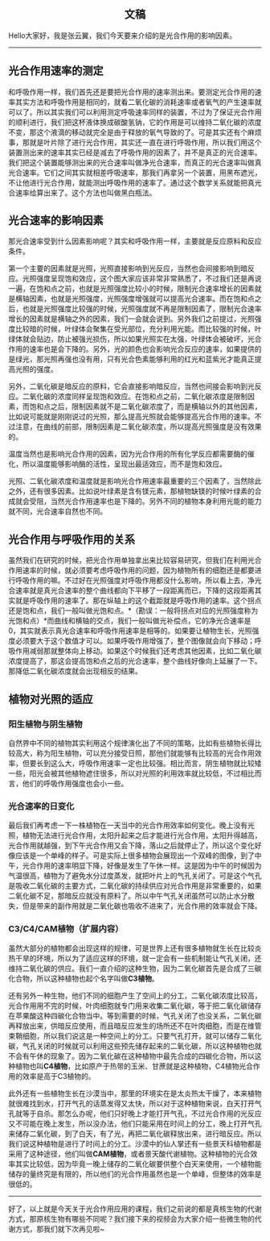 <h2 align = "center">文稿</h2>

Hello大家好，我是张云翼，我们今天要来介绍的是光合作用的影响因素。

----

## 光合作用速率的测定

和呼吸作用一样，我们首先还是要把光合作用的速率测出来。要测定光合作用的速率其实方法和呼吸作用是相同的，就看二氧化碳的消耗速率或者氧气的产生速率就可以了。所以其实我们可以利用测定呼吸速率同样的装置，不过为了保证光合作用的顺利进行，我们把这杯液体换成碳酸氢钠，它的作用是可以维持二氧化碳的浓度不变，那这个液滴的移动就完全是由于释放的氧气导致的了。可是其实还有个麻烦事，那就是叶片除了进行光合作用，其实还一直在进行呼吸作用，所以我们用这个装置测出来的速率其实已经是减去了呼吸作用的因素了，并不是真正的光合速率。我们把这个装置能够测出来的光合速率叫做净光合速率，而真正的光合速率叫做真光合速率。它们之间其实就相差呼吸速率，那我们再拿另一个装置，用黑布遮光，不让他进行光合作用，就能测出呼吸作用的速率了。通过这个数学关系就能把真光合速率给算出来了。这个方法也叫做黑白瓶法。

## 光合速率的影响因素

那光合速率受到什么因素影响呢？其实和呼吸作用一样，主要就是反应原料和反应条件。

第一个主要的因素就是光照，光照直接影响到光反应，当然也会间接影响到暗反应。光照强度呈现饱和效应，这个图大家应该非常非常熟悉了，不过我们还是再说一遍，在饱和点之前，也就是光照强度比较小的时候，限制光合速率增长的因素就是横轴因素，也就是光照强度，光照强度增强就可以提高光合速率。而在饱和点之后，也就是光照强度比较强的时候，光照强度就不再是限制因素了，限制光合速率增长的因素就是横轴之外的因素，我们一会就会说到。另外我们之前提过，光照强度比较暗的时候，叶绿体会聚集在受光部位，充分利用光能。而比较强的时候，叶绿体就会贴边，防止被强光损伤，所以如果光照实在太强，叶绿体会被破坏，光合作用的速率也是会下降的。另外，光的颜色也会影响光合反应的速率，如果提供的是绿光，那光照再强也没有用，只有光合色素能够利用的红光和蓝紫光才能真正提高光照的强度。

另外，二氧化碳是暗反应的原料，它会直接影响暗反应，当然也间接会影响到光反应。二氧化碳的浓度同样呈现饱和效应。在饱和点之前，二氧化碳浓度是限制因素，而饱和点之后，限制因素就不是二氧化碳浓度了，而是横轴以外的其他因素，比如说可能就是刚刚说过的光照，那么提高光照就会能够提高光合作用的速率。不过注意，在曲线的前部，限制因素是二氧化碳浓度，所以提高光照强度是没有效果的。

温度当然也是影响光合作用的因素，因为光合作用的所有化学反应都需要酶的催化，所以温度能够影响酶的活性，呈现出最适效应，而不是饱和效应。

光照、二氧化碳浓度和温度就是影响光合作用速率最重要的三个因素了，当然除此之外，还有很多因素。比如说叶绿素是含有镁元素，那植物缺镁的时候叶绿素的合成就会受阻，当然光合作用速率也是下降的。另外不同的植物本身利用光能的能力就不同，光合速率自然也不同。

## 光合作用与呼吸作用的关系

虽然我们在研究的时候，把光合作用单独拿出来比较容易研究，但我们在利用光合作用速率的时候，就必须要考虑呼吸作用的问题，因为植物所有的细胞还是都要进行呼吸作用的嘛。不过好在光照强度对呼吸作用都没什么影响，所以看上去，净光合速率就是真光合速率的整个曲线都向下平移了一段距离而已，下降的这段距离其实就是呼吸作用的速率了。那在纵轴上的这个截距就是呼吸作用的速率。这个拐点还是饱和点，我们一般叫做光饱和点。*（勘误：一般将拐点对应的光照强度称为光饱和点）*而曲线和横轴的交点，我们一般叫做光补偿点，它的净光合速率是0，其实就表示真光合速率和呼吸作用速率是相等的。如果要让植物生长，光照强度必须要大于这个数值才可以。如果呼吸作用增强了，整个图像就会向下移动；呼吸作用减弱那就整体向上移动。如果这个时候我们还考虑其他因素，比如二氧化碳浓度提高了，那这会提高饱和点之后的光合速率，整个曲线好像向上延展了一下。那降低二氧化碳浓度就会出现相反的结果。



## 植物对光照的适应

### 阳生植物与阴生植物

自然界中不同的植物其实利用这个规律演化出了不同的策略，比如有些植物长得比较高大，称为阳生植物，可以充分接受日照，那他们就能够有比较高的光合作用效率，但要长到这么大，呼吸作用速率一定也比较强。相比而言，阴生植物就比较矮一些，阳光会被其他植物遮住很多，所以对光照的利用效率就比较低，不过相比而言，他们的呼吸作用强度也会小一些。

### 光合速率的日变化

最后我们再考虑一下一株植物在一天当中的光合作用效率如何变化。晚上没有光照，植物无法进行光合作用，太阳升起来之后才能进行光合作用，太阳升得越高，光合作用就越强，到下午光合作用又会下降，落山之后就停止了，所以这个变化好像应该是一个单峰的样子。可是实际上很多植物会展现出一个双峰的图像，到了中午，光合作用的速率明显下降，好像是发生了午休一样。这是因为中午的时候因为气温很高，植物为了避免水分过度蒸发，就把叶片上的气孔关闭了。可是这个气孔是吸收二氧化碳的主要方式，二氧化碳的持续供应对光合作用是非常重要的，如果二氧化碳不足，那暗反应就没有原料了。所以中午气孔关闭虽然可以防止水分散失，但是带来的副作用就是二氧化碳也吸收不进来了，光合作用的效率就会下降。

### C3/C4/CAM植物（扩展内容）

虽然大部分的植物都会出现这样的规律，可是世界上还有很多植物就生长在比较炎热干旱的环境，所以为了适应这样的环境，就一定会有一些机制能让气孔关闭，还维持二氧化碳的供应。我们一直介绍的这种生物，因为二氧化碳首先是合成了三碳化合物，所以这种植物也起个名字叫做**C3植物**。

还有另外一种生物，他们不同的细胞产生了空间上的分工，二氧化碳浓度比较高，光合作用用不完的时候，叶肉细胞就专门用来收集二氧化碳，等于把二氧化碳储存在苹果酸这种四碳化合物当中。等到需要的时候，气孔关闭了也没关系，二氧化碳再释放出来，供暗反应使用，而且暗反应发生的场所还不在叶肉细胞，而是在维管束鞘细胞，所以我们说这是一种空间上的分工。只要气孔打开，就可以储存二氧化碳，气孔关闭的时候就可以利用这些预先储存起来的二氧化碳，所以这种植物也就不会有午休的现象了。因为二氧化碳在这种植物中最先合成的四碳化合物，所以这种植物也叫**C4植物**，比如原产于热带的玉米、甘蔗就是这种植物，C4植物光合作用的效率是高于C3植物的。

此外还有一些植物生长在沙漠当中，那里的环境实在是太炎热太干燥了，本来植物就很难找到水，打开气孔的话蒸发得又太快，所以对于这种植物来说，白天打开气孔就等于自杀。那怎么办呢，他们只好晚上才能打开气孔，不过光合作用的光反应又不可能在晚上发生，所以没办法，他们只能采用在时间上的分工，晚上打开气孔来储存二氧化碳，到了白天，有了光，再把二氧化碳释放出来，进行暗反应。所以我们说这种植物是进行了时间上的分工。沙漠中的仙人掌还有一些景天科植物都是采用了这种途径，他们叫做**CAM植物**，或者景天酸代谢植物。这种植物的光合效率其实比较低，因为毕竟一晚上储存的二氧化碳要供整个白天来使用，一个植物能储存的量终究是有限的，所以他们的光合作用虽然也是一个单峰，但整体的效率是很低的。

----

好了，以上就是今天关于光合作用应用的课程，我们之前说的都是真核生物的代谢方式，那原核生物有哪些不同呢？我们接下来的视频会为大家介绍一些微生物的代谢方式，那我们就下次再见啦~

 